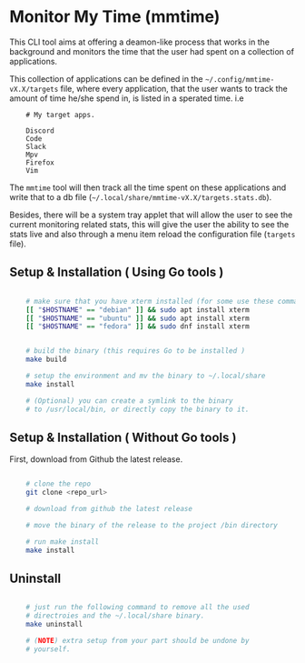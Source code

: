 # Monitor My Time (mmtime)

This CLI tool aims at offering a deamon-like process that works in the background and monitors the
time that the user had spent on a collection of applications.

This collection of applications can be defined in the `~/.config/mmtime-vX.X/targets` file, where every
application, that the user wants to track the amount of time he/she spend in, is listed in a sperated
time. i.e

```
    # My target apps.

    Discord 
    Code 
    Slack 
    Mpv 
    Firefox 
    Vim 

```


The `mmtime` tool will then track all the time spent on these applications and write that to a 
db file (`~/.local/share/mmtime-vX.X/targets.stats.db`).

Besides, there will be a system tray applet that will allow the user to see the current monitoring related stats, this will give the user the ability to see the stats live and also through a menu item reload the configuration file (`targets` file).

## Setup & Installation ( Using Go tools )

```sh

    # make sure that you have xterm installed (for some use these commands)
    [[ "$HOSTNAME" == "debian" ]] && sudo apt install xterm
    [[ "$HOSTNAME" == "ubuntu" ]] && sudo apt install xterm
    [[ "$HOSTNAME" == "fedora" ]] && sudo dnf install xterm


    # build the binary (this requires Go to be installed )
    make build

    # setup the environment and mv the binary to ~/.local/share
    make install

    # (Optional) you can create a symlink to the binary
    # to /usr/local/bin, or directly copy the binary to it.

```

## Setup & Installation ( Without Go tools )

First, download from Github the latest release. 

```sh

    # clone the repo
    git clone <repo_url>

    # download from github the latest release

    # move the binary of the release to the project /bin directory

    # run make install 
    make install

```


## Uninstall 

```sh

    # just run the following command to remove all the used
    # directroies and the ~/.local/share binary.
    make uninstall

    # (NOTE) extra setup from your part should be undone by
    # yourself.

```




